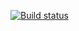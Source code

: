 [![Build status](https://ci.appveyor.com/api/projects/status/t10goili1p5dqf37?svg=true)](https://ci.appveyor.com/project/MorevIgor/demo1)